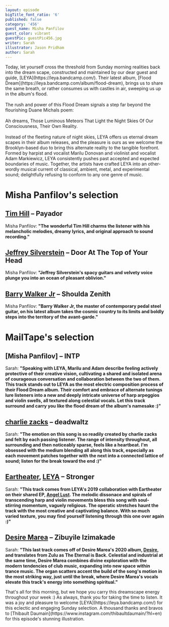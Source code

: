 ```yaml
---
layout: episode
bigTitle_font_ratio: '6'
published: false
category: '456'
guest_name: Misha Panfilov
guest_color: vibrant
guestPic: guestPic456.jpg
writer: Sarah
illustrator: Jason Pridham
author: Sarah
---
```

<p id="introduction">Today, let yourself cross the threshold from Sunday morning realities back into the dream scape, constructed and maintained by our dear guest and guide, [LEYA](https://leya.bandcamp.com/). Their latest album, [Flood Dream](https://leya.bandcamp.com/album/flood-dream), brings us to share the same breath, or rather consumes us with castles in air, sweeping us up in the album's flood.  
<br> <br>
The rush and power of this Flood Dream signals a step far beyond the flourishing Duane Michals poem: 
<br> <br>
Ah dreams,
Those Luminous Meteors
That Light the Night Skies
Of Our Consciousness, 
Their Own Reality. 
<br> <br>
Instead of the fleeting nature of night skies, LEYA offers us eternal dream scapes in their album releases, and the pleasure is ours as we welcome the Brooklyn-based duo to bring this alternate reality to the tangible forefront. Formed by harpist and vocalist Marilu Donovan and violinist and vocalist Adam Markiewicz, LEYA consistently pushes past accepted and expected boundaries of music. Together, the artists have crafted LEYA into an other-wordly musical current of classical, ambient, metal, and experimental sound; delightfully refusing to conform to any one genre of music. 
</p>

# Misha Panfilov's selection

## [Tim Hill](https://praisedog.bandcamp.com/) – Payador
Misha Panfilov: **"**The wonderful Tim Hill charms the listener with his melancholic melodies, dreamy lyrics, and original approach to sound recording.**"**

## [Jeffrey Silverstein](https://anaroxanne.bandcamp.com/album/because-of-a-flower-2) – Door At The Top of Your Head
Misha Panfilov: **"**Jeffrey Silverstein's spacy guitars and velvety voice plunge you into an ocean of pleasant oblivion.**"**

## [Barry Walker Jr](https://martelo.bandcamp.com/) – Shoulda Zenith
Misha Panfilov: **"**Barry Walker Jr, the master of contemporary pedal steel guitar, on his latest album takes the cosmic country to its limits and boldly steps into the territory of the avant-garde.**"**

# MailTape's selection

## [Misha Panfilov] – INTP
Sarah: **"**Speaking with LEYA, Marilu and Adam describe feeling actively protective of their creative vision, cultivating a shared and isolated arena of courageous conversation and collaboration between the two of them. This track stands out to LEYA as the most electric composition process of their Flood Dream album. Their comfort and embrace of alternate tunings lure listeners into a new and deeply intricate universe of  harp arpeggios and violin swells, all textured along celestial vocals. Let this track surround and carry you like the flood dream of the album's namesake :)**"**

## [charlie zacks](https://soundcloud.com/charliezacks) – deadwaltz
Sarah: **"**The emotion on this song is so readily created by charlie zacks and felt by each passing listener. The range of intensity throughout, all surrounding and then noticeably sparse, feels like a heartbeat. I'm obsessed with the medium blending all along this track, especially as each movement patches together with the next into a connected lattice of sound; listen for the break toward the end :)**"**

## [Eartheater](https://eartheater.bandcamp.com/), [LEYA](https://leya.bandcamp.com/) – Stronger
Sarah: **"**This track comes from LEYA's 2019 collaboration with Eartheater on their shared EP, [Angel Lust](https://eartheater.bandcamp.com/album/angel-lust). The melodic dissonace and spirals of transcending harp and violin movements bless this song with soul-stirring momentum, vaguely religious. The operatic stretches haunt the track with the most creative and captivating balance. With so much varied texture, you may find yourself listening through this one over again :)**"**

## [Desire Marea](https://desiremarea.bandcamp.com/releases) – Zibuyile Izimakade
Sarah: **"**This last track comes off of Desire Marea's 2020 album, [Desire](https://desiremarea.bandcamp.com/album/desire), and translates from Zulu as The Eternal is Back. Celestial and industrial at the same time, Desire Marea combines divine exploration with the modern tendencies of club music, expanding into new space within trance music. The organ scatters accent the build of the song's motion in the most striking way, just until the break, where Desire Marea's vocals elevate this track's energy into something spiritual.**"** 

<p id="outroduction">That's all for this morning, but we hope you carry this dreamscape energy throughout your week :) As always, thank you for taking the time to listen. It was a joy and pleasure to welcome [LEYA](https://leya.bandcamp.com/) for this eclectic and engaging Sunday selection. A thousand thanks and bravos to [Thibault Daumain](https://www.instagram.com/thibaultdaumain/?hl=en) for this episode's stunning illustration.
</p>
